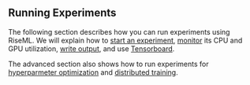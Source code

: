 ## Running Experiments

The following section describes how you can run experiments using RiseML.
We will explain how to [start an experiment](starting.md), [monitor](monitoring.md) its CPU and GPU utilization, [write output](output.md), and use [Tensorboard](tensorboard.md).

The advanced section also shows how to run experiments for [hyperparmeter optimization](advanced/hyper.md) and [distributed training](advanced/distributed.md).
